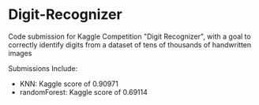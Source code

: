 # Digit-Recognizer
Code submission for Kaggle Competition "Digit Recognizer", with a goal to correctly identify digits from a dataset of tens of thousands of handwritten images

Submissions Include:
  - KNN: Kaggle score of 0.90971
  - randomForest: Kaggle score of 0.69114
